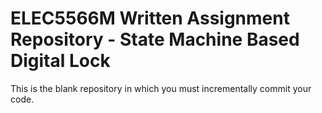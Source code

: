 # ELEC5566M Written Assignment Repository - State Machine Based Digital Lock 

This is the blank repository in which you must incrementally commit your code.
